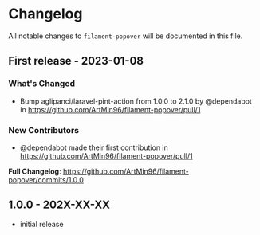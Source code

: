 # Changelog

All notable changes to `filament-popover` will be documented in this file.

## First release - 2023-01-08

### What's Changed

- Bump aglipanci/laravel-pint-action from 1.0.0 to 2.1.0 by @dependabot in https://github.com/ArtMin96/filament-popover/pull/1

### New Contributors

- @dependabot made their first contribution in https://github.com/ArtMin96/filament-popover/pull/1

**Full Changelog**: https://github.com/ArtMin96/filament-popover/commits/1.0.0

## 1.0.0 - 202X-XX-XX

- initial release
